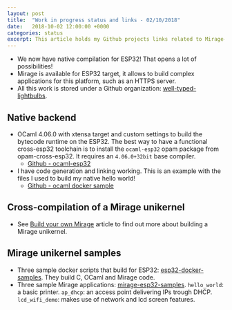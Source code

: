 ```yaml
---
layout: post
title:  "Work in progress status and links - 02/10/2018"
date:   2018-10-02 12:00:00 +0000
categories: status
excerpt: This article holds my Github projects links related to Mirage-OCaml-ESP32 and will be updated with my progress. It also serve as my notepad and thought long-term storage so you might expect random stuff there too!
---
```


* We now have native compilation for ESP32! That opens a lot of possibilities!
* Mirage is available for ESP32 target, it allows to build complex applications for this platform, such as an HTTPS server.
* All this work is stored under a Github organization: [well-typed-lightbulbs](https://github.com/well-typed-lightbulbs).

## Native backend

* OCaml 4.06.0 with xtensa target and custom settings to build the bytecode runtime on the ESP32. The best way to have a functional cross-esp32 toolchain is to install the `ocaml-esp32` opam package from opam-cross-esp32. It requires an `4.06.0+32bit` base compiler.
  - [Github - ocaml-esp32](https://github.com/well-typed-lightbulbs/ocaml-esp32)
* I have code generation and linking working. This is an example with the files I used to build my native hello world!
  - [Github - ocaml docker sample](https://github.com/well-typed-lightbulbs/esp32-docker-samples/tree/master/ocaml)

## Cross-compilation of a Mirage unikernel

* See [Build your own Mirage](https://www.lortex.org/posts/mirage/esp32/2018/06/22/build-your-own-mirage.html) article to find out more about building a Mirage unikernel.

## Mirage unikernel samples

* Three sample docker scripts that build for ESP32: [esp32-docker-samples](https://github.com/well-typed-lightbulbs/esp32-docker-samples). They build C, OCaml and Mirage code.
* Three sample Mirage applications: [mirage-esp32-samples](https://github.com/well-typed-lightbulbs/mirage-esp32-samples). `hello_world`: a basic printer. `ap_dhcp`: an access point delivering IPs trough DHCP. `lcd_wifi_demo`: makes use of network and lcd screen features. 